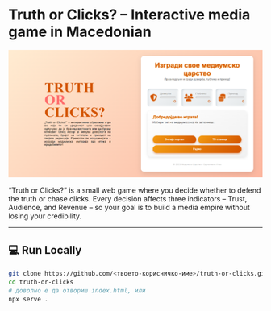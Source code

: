 # Truth or Clicks? – Interactive media game in Macedonian

![Screenshot of the game](image/projectImage.png)

“Truth or Clicks?” is a small web game where you decide whether to defend the truth or chase clicks. 
Every decision affects three indicators – Trust, Audience, and Revenue – so your goal is to build a media empire without losing your credibility.

---


## 💻 Run Locally

```bash
git clone https://github.com/<твоето-корисничко-име>/truth-or-clicks.git
cd truth-or-clicks
# доволно е да отвориш index.html, или
npx serve .
